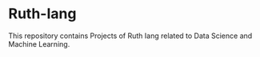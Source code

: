 # Ruth-Iang

This repository contains Projects of Ruth Iang related to Data Science and Machine Learning.
